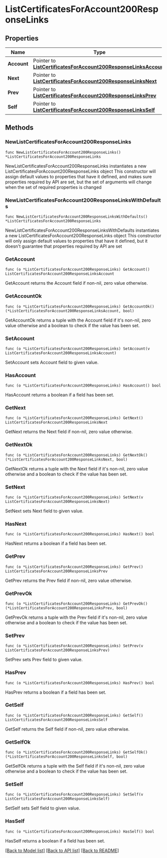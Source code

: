 # ListCertificatesForAccount200ResponseLinks

## Properties

Name | Type | Description | Notes
------------ | ------------- | ------------- | -------------
**Account** | Pointer to [**ListCertificatesForAccount200ResponseLinksAccount**](ListCertificatesForAccount200ResponseLinksAccount.md) |  | [optional] 
**Next** | Pointer to [**ListCertificatesForAccount200ResponseLinksNext**](ListCertificatesForAccount200ResponseLinksNext.md) |  | [optional] 
**Prev** | Pointer to [**ListCertificatesForAccount200ResponseLinksPrev**](ListCertificatesForAccount200ResponseLinksPrev.md) |  | [optional] 
**Self** | Pointer to [**ListCertificatesForAccount200ResponseLinksSelf**](ListCertificatesForAccount200ResponseLinksSelf.md) |  | [optional] 

## Methods

### NewListCertificatesForAccount200ResponseLinks

`func NewListCertificatesForAccount200ResponseLinks() *ListCertificatesForAccount200ResponseLinks`

NewListCertificatesForAccount200ResponseLinks instantiates a new ListCertificatesForAccount200ResponseLinks object
This constructor will assign default values to properties that have it defined,
and makes sure properties required by API are set, but the set of arguments
will change when the set of required properties is changed

### NewListCertificatesForAccount200ResponseLinksWithDefaults

`func NewListCertificatesForAccount200ResponseLinksWithDefaults() *ListCertificatesForAccount200ResponseLinks`

NewListCertificatesForAccount200ResponseLinksWithDefaults instantiates a new ListCertificatesForAccount200ResponseLinks object
This constructor will only assign default values to properties that have it defined,
but it doesn't guarantee that properties required by API are set

### GetAccount

`func (o *ListCertificatesForAccount200ResponseLinks) GetAccount() ListCertificatesForAccount200ResponseLinksAccount`

GetAccount returns the Account field if non-nil, zero value otherwise.

### GetAccountOk

`func (o *ListCertificatesForAccount200ResponseLinks) GetAccountOk() (*ListCertificatesForAccount200ResponseLinksAccount, bool)`

GetAccountOk returns a tuple with the Account field if it's non-nil, zero value otherwise
and a boolean to check if the value has been set.

### SetAccount

`func (o *ListCertificatesForAccount200ResponseLinks) SetAccount(v ListCertificatesForAccount200ResponseLinksAccount)`

SetAccount sets Account field to given value.

### HasAccount

`func (o *ListCertificatesForAccount200ResponseLinks) HasAccount() bool`

HasAccount returns a boolean if a field has been set.

### GetNext

`func (o *ListCertificatesForAccount200ResponseLinks) GetNext() ListCertificatesForAccount200ResponseLinksNext`

GetNext returns the Next field if non-nil, zero value otherwise.

### GetNextOk

`func (o *ListCertificatesForAccount200ResponseLinks) GetNextOk() (*ListCertificatesForAccount200ResponseLinksNext, bool)`

GetNextOk returns a tuple with the Next field if it's non-nil, zero value otherwise
and a boolean to check if the value has been set.

### SetNext

`func (o *ListCertificatesForAccount200ResponseLinks) SetNext(v ListCertificatesForAccount200ResponseLinksNext)`

SetNext sets Next field to given value.

### HasNext

`func (o *ListCertificatesForAccount200ResponseLinks) HasNext() bool`

HasNext returns a boolean if a field has been set.

### GetPrev

`func (o *ListCertificatesForAccount200ResponseLinks) GetPrev() ListCertificatesForAccount200ResponseLinksPrev`

GetPrev returns the Prev field if non-nil, zero value otherwise.

### GetPrevOk

`func (o *ListCertificatesForAccount200ResponseLinks) GetPrevOk() (*ListCertificatesForAccount200ResponseLinksPrev, bool)`

GetPrevOk returns a tuple with the Prev field if it's non-nil, zero value otherwise
and a boolean to check if the value has been set.

### SetPrev

`func (o *ListCertificatesForAccount200ResponseLinks) SetPrev(v ListCertificatesForAccount200ResponseLinksPrev)`

SetPrev sets Prev field to given value.

### HasPrev

`func (o *ListCertificatesForAccount200ResponseLinks) HasPrev() bool`

HasPrev returns a boolean if a field has been set.

### GetSelf

`func (o *ListCertificatesForAccount200ResponseLinks) GetSelf() ListCertificatesForAccount200ResponseLinksSelf`

GetSelf returns the Self field if non-nil, zero value otherwise.

### GetSelfOk

`func (o *ListCertificatesForAccount200ResponseLinks) GetSelfOk() (*ListCertificatesForAccount200ResponseLinksSelf, bool)`

GetSelfOk returns a tuple with the Self field if it's non-nil, zero value otherwise
and a boolean to check if the value has been set.

### SetSelf

`func (o *ListCertificatesForAccount200ResponseLinks) SetSelf(v ListCertificatesForAccount200ResponseLinksSelf)`

SetSelf sets Self field to given value.

### HasSelf

`func (o *ListCertificatesForAccount200ResponseLinks) HasSelf() bool`

HasSelf returns a boolean if a field has been set.


[[Back to Model list]](../README.md#documentation-for-models) [[Back to API list]](../README.md#documentation-for-api-endpoints) [[Back to README]](../README.md)


